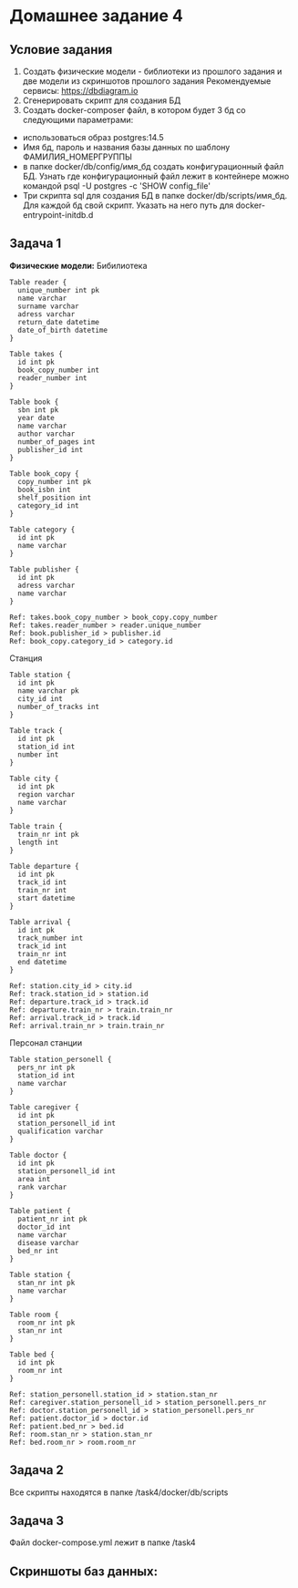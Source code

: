 # Домашнее задание 4
## Условие задания
1. Создать физические модели - библиотеки из прошлого задания и две модели из скриншотов прошлого задания 
Рекомендуемые сервисы: https://dbdiagram.io
2. Сгенерировать скрипт для создания БД
3. Создать docker-composer файл, в котором будет 3 бд со следующими параметрами: 
- использоваться образ postgres:14.5
- Имя бд, пароль и названия базы данных по шаблону ФАМИЛИЯ_НОМЕРГРУППЫ
- в папке docker/db/config/имя_бд создать конфигурационный файл БД. Узнать где конфигурационный файл лежит в контейнере можно командой psql -U postgres -c 'SHOW config_file'
- Три скрипта sql для создания БД в папке docker/db/scripts/имя_бд. Для каждой бд свой скрипт. Указать на него путь для docker-entrypoint-initdb.d

## Задача 1
**Физические модели:**
Бибилиотека
```
Table reader {
  unique_number int pk
  name varchar
  surname varchar
  adress varchar
  return_date datetime
  date_of_birth datetime
}

Table takes {
  id int pk
  book_copy_number int
  reader_number int
}

Table book {
  sbn int pk
  year date
  name varchar
  author varchar
  number_of_pages int
  publisher_id int
}

Table book_copy {
  copy_number int pk
  book_isbn int
  shelf_position int
  category_id int
}

Table category {
  id int pk
  name varchar
}

Table publisher {
  id int pk
  adress varchar
  name varchar
}

Ref: takes.book_copy_number > book_copy.copy_number
Ref: takes.reader_number > reader.unique_number
Ref: book.publisher_id > publisher.id
Ref: book_copy.category_id > category.id
```

Станция
```
Table station {
  id int pk
  name varchar pk
  city_id int
  number_of_tracks int
}

Table track {
  id int pk
  station_id int
  number int
}

Table city {
  id int pk
  region varchar
  name varchar
}

Table train {
  train_nr int pk
  length int
}

Table departure {
  id int pk
  track_id int
  train_nr int
  start datetime
}

Table arrival {
  id int pk
  track_number int
  track_id int 
  train_nr int
  end datetime
}

Ref: station.city_id > city.id
Ref: track.station_id > station.id
Ref: departure.track_id > track.id
Ref: departure.train_nr > train.train_nr
Ref: arrival.track_id > track.id
Ref: arrival.train_nr > train.train_nr
```

Персонал станции
```
Table station_personell {
  pers_nr int pk
  station_id int
  name varchar
}

Table caregiver {
  id int pk
  station_personell_id int
  qualification varchar
}

Table doctor {
  id int pk
  station_personell_id int
  area int
  rank varchar
}

Table patient {
  patient_nr int pk
  doctor_id int
  name varchar
  disease varchar
  bed_nr int
}

Table station {
  stan_nr int pk
  name varchar
}

Table room {
  room_nr int pk
  stan_nr int
}

Table bed {
  id int pk
  room_nr int
}

Ref: station_personell.station_id > station.stan_nr
Ref: caregiver.station_personell_id > station_personell.pers_nr
Ref: doctor.station_personell_id > station_personell.pers_nr
Ref: patient.doctor_id > doctor.id
Ref: patient.bed_nr > bed.id
Ref: room.stan_nr > station.stan_nr
Ref: bed.room_nr > room.room_nr
```
## Задача 2
Все скрипты находятся в папке /task4/docker/db/scripts
## Задача 3
Файл docker-compose.yml лежит в папке /task4
## Скриншоты баз данных:

